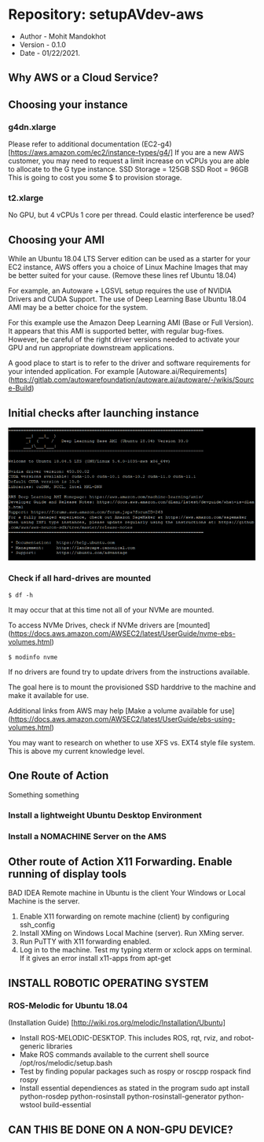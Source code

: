 # Repository: setupAVdev-aws
- Author - Mohit Mandokhot
- Version - 0.1.0
- Date - 01/22/2021. 

## Why AWS or a Cloud Service? 

## Choosing your instance
### g4dn.xlarge
Please refer to additional documentation (EC2-g4) [https://aws.amazon.com/ec2/instance-types/g4/]
If you are a new AWS customer, you may need to request a limit increase on vCPUs you are able to allocate to the G type instance.
SSD Storage = 125GB
SSD Root = 96GB
This is going to cost you some $ to provision storage.  
### t2.xlarge
No GPU, but 4 vCPUs 1 core per thread.
Could elastic interference be used?


## Choosing your AMI
While an Ubuntu 18.04 LTS Server edition can be used as a starter for your EC2 instance, AWS offers you a choice of Linux Machine Images that may be better suited for your cause. (Remove these lines ref Ubuntu 18.04)

For example, an Autoware + LGSVL setup requires the use of NVIDIA Drivers and CUDA Support. The use of Deep Learning Base Ubuntu 18.04 AMI may be a better choice for the system. 

For this example use the Amazon Deep Learning AMI (Base or Full Version). It appears that this AMI is supported better, with regular bug-fixes. However, be careful of the right driver versions needed to activate your GPU and run appropriate downstream applications. 

A good place to start is to refer to the driver and software requirements for your intended application. For example [Autoware.ai/Requirements] (https://gitlab.com/autowarefoundation/autoware.ai/autoware/-/wikis/Source-Build)

## Initial checks after launching instance
![Login_Check](/images/system_check1.png)

### Check if all hard-drives are mounted
    $ df -h
It may occur that at this time not all of your NVMe are mounted. <br>

To access NVMe Drives, check if NVMe drivers are [mounted] (https://docs.aws.amazon.com/AWSEC2/latest/UserGuide/nvme-ebs-volumes.html)

    $ modinfo nvme

If no drivers are found try to update drivers from the instructions available. <br> 

The goal here is to mount the provisioned SSD harddrive to the machine and make it available for use. 

Additional links from AWS may help [Make a volume available for use] (https://docs.aws.amazon.com/AWSEC2/latest/UserGuide/ebs-using-volumes.html)

You may want to research on whether to use XFS vs. EXT4 style file system. This is above my current knowledge level. 

## One Route of Action
Something something <br>
### Install a lightweight Ubuntu Desktop Environment

### Install a NOMACHINE Server on the AMS

## Other route of Action X11 Forwarding. Enable running of display tools
BAD IDEA
Remote machine in Ubuntu is the client
Your Windows or Local Machine is the server. 

1. Enable X11 forwarding on remote machine (client) by configuring ssh_config <br>
2. Install XMing on Windows Local Machine (server). Run XMing server. <br>
3. Run PuTTY with X11 forwarding enabled. <br>
4. Log in to the machine. Test my typing xterm or xclock apps on terminal. If it gives an error install x11-apps from apt-get 

## INSTALL ROBOTIC OPERATING SYSTEM
### ROS-Melodic for Ubuntu 18.04
(Installation Guide) [http://wiki.ros.org/melodic/Installation/Ubuntu]

- Install ROS-MELODIC-DESKTOP. This includes ROS, rqt, rviz, and robot-generic libraries
- Make ROS commands available to the current shell
    source /opt/ros/melodic/setup.bash
- Test by finding popular packages such as rospy or roscpp
    rospack find rospy
- Install essential dependiences as stated in the program
    sudo apt install python-rosdep python-rosinstall python-rosinstall-generator python-wstool build-essential

## CAN THIS BE DONE ON A NON-GPU DEVICE? 
